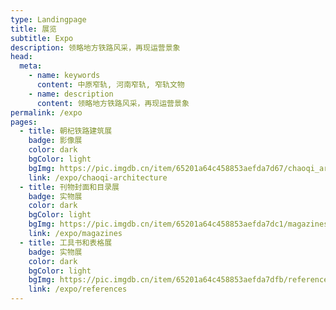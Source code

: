 ```yaml
---
type: Landingpage
title: 展览
subtitle: Expo
description: 领略地方铁路风采，再现运营景象
head:
  meta:
    - name: keywords
      content: 中原窄轨, 河南窄轨, 窄轨文物
    - name: description
      content: 领略地方铁路风采，再现运营景象
permalink: /expo
pages:
  - title: 朝杞铁路建筑展
    badge: 影像展
    color: dark
    bgColor: light
    bgImg: https://pic.imgdb.cn/item/65201a64c458853aefda7d67/chaoqi_arch.jpg
    link: /expo/chaoqi-architecture
  - title: 刊物封面和目录展
    badge: 实物展
    color: dark
    bgColor: light
    bgImg: https://pic.imgdb.cn/item/65201a64c458853aefda7dc1/magazines.jpg
    link: /expo/magazines
  - title: 工具书和表格展
    badge: 实物展
    color: dark
    bgColor: light
    bgImg: https://pic.imgdb.cn/item/65201a64c458853aefda7dfb/references.jpg
    link: /expo/references
---
```

